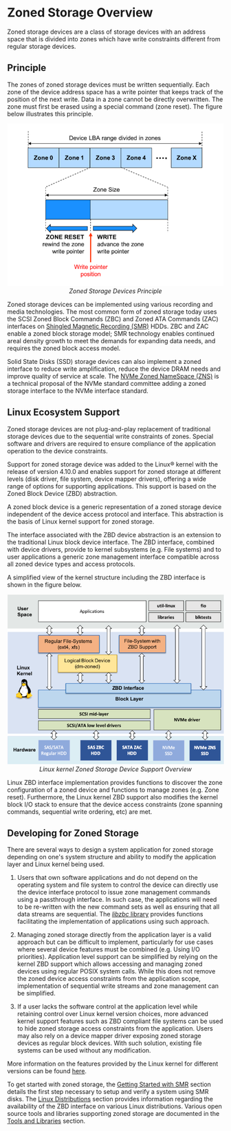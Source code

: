 # Zoned Storage Overview

Zoned storage devices are a class of storage devices with an address space that
is divided into zones which have write constraints different from regular
storage devices.

## Principle

The zones of zoned storage devices must be written sequentially. Each zone of
the device address space has a write pointer that keeps track of the position
of the next write. Data in a zone cannot be directly overwritten. The zone must
first be erased using a special command (zone reset). The figure below
illustrates this principle.

<center>
<img alt="zoned storage" src="../../assets/img/intro-zoned-storage.png"
title="Zoned Storage Devices Principle" width="640" style="max-width:100%;">
<br><em>Zoned Storage Devices Principle</em></br>
</center>

Zoned storage devices can be implemented using various recording and media
technologies. The most common form of zoned storage today uses the SCSI Zoned
Block Commands (ZBC) and Zoned ATA Commands (ZAC) interfaces on
[Shingled Magnetic Recording (SMR)](smr.md) HDDs. ZBC and ZAC enable a zoned
block storage model; SMR technology enables continued areal density growth to
meet the demands for expanding data needs, and requires the zoned block access
model.

Solid State Disks (SSD) storage devices can also implement a zoned interface to
reduce write amplification, reduce the device DRAM needs and improve quality of
service at scale. The [NVMe Zoned NameSpace (ZNS)](zns.md) is a technical
proposal of the NVMe standard committee adding a zoned storage interface to
the NVMe interface standard.

## Linux Ecosystem Support

Zoned storage devices are not plug-and-play replacement of traditional storage
devices due to the sequential write constraints of zones. Special software and
drivers are required to ensure compliance of the application operation to the
device constraints.

Support for zoned storage device was added to the Linux&reg; kernel with the
release of version 4.10.0 and enables support for zoned storage at different
levels (disk driver, file system, device mapper drivers), offering a wide range
of options for supporting applications. This support is based on the
Zoned Block Device (ZBD) abstraction.

A zoned block device is a generic representation of a zoned storage device
independent of the device access protocol and interface. This abstraction is
the basis of Linux kernel support for zoned storage.

The interface associated with the ZBD device abstraction is an extension to the
traditional Linux block device interface. The ZBD interface, combined with
device drivers, provide to kernel subsystems (e.g. File systems) and to user
applications a generic zone management interface compatible across all zoned
device types and access protocols.

A simplified view of the kernel structure including the ZBD interface is shown
in the figure below.

<center>
<img alt="linux-support-overview" src="../../assets/img/intro-linux-zbd.png"
title="Linux kernel Zoned Storage Device Support Overview"
style="max-width:100%;">
<br><em>Linux kernel Zoned Storage Device Support Overview</em></br>
</center>

Linux ZBD interface implementation provides functions to discover the zone
configuration of a zoned device and functions to manage zones (e.g. Zone reset).
Furthermore, the Linux kernel ZBD support also modifies the kernel block I/O
stack to ensure that the device access constraints (zone spanning commands,
sequential write ordering, etc) are met.

## Developing for Zoned Storage

There are several ways to design a system application for zoned storage
depending on one's system structure and ability to modify the application layer
and Linux kernel being used.

1. Users that own software applications and do not depend on the operating
   system and file system to control the device can directly use the device
   interface protocol to issue zone management commands using a passthrough
   interface. In such case, the applications will need to be re-written with
   the new command sets as well as ensuring that all data streams are
   sequential. The [*libzbc* library](../tools/libzbc.md) provides functions
   facilitating the implementation of applications using such approach.

2. Managing zoned storage directly from the application layer is a valid
   approach but can be difficult to implement, particularly for use cases where
   several device features must be combined (e.g. Using I/O priorities).
   Application level support can be simplified by relying on the
   kernel ZBD support which allows accessing and managing zoned devices using
   regular POSIX system calls. While this does not remove the zoned device
   access constraints from the application scope, implementation of sequential
   write streams and zone management can be simplified.

3. If a user lacks the software control at the application level while retaining
   control over Linux kernel version choices, more advanced kernel support
   features such as ZBD compliant file systems can be used to hide zoned storage
   access constraints from the application. Users may also rely on
   a device mapper driver exposing zoned storage devices as regular block
   devices. With such solution, existing file systems can be used without any
   modification.

More information on the features provided by the Linux kernel for different
versions can be found [here](../linux/overview.md).

To get started with zoned storage, the
[Getting Started with SMR](../getting-started/prerequisite.md) section details
the first step necessary to setup and verify a system using SMR disks. The
[Linux Distributions](../distributions/linux.md) section provides information
regarding the availability of the ZBD interface on various Linux distributions.
Various open source tools and libraries supporting zoned storage are documented
in the [Tools and Libraries](../tools/index.md) section.

